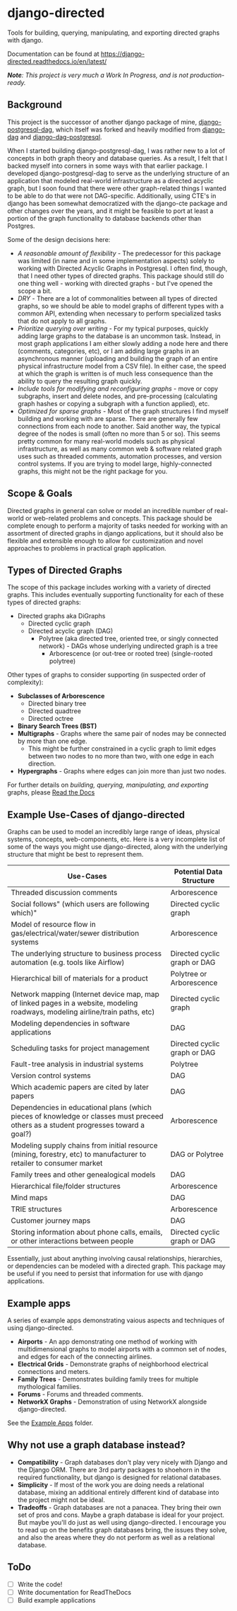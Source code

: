 # django-directed

Tools for building, querying, manipulating, and exporting directed graphs with django.

Documentation can be found at https://django-directed.readthedocs.io/en/latest/

***Note**: This project is very much a Work In Progress, and is not production-ready.*

## Background

This project is the successor of another django package of mine, [django-postgresql-dag](https://pypi.org/project/django-postgresql-dag/), which itself was forked and heavily modified from [django-dag](https://pypi.org/project/django-dag/) and [django-dag-postgresql](https://pypi.org/project/django-dag-postgresql/).

When I started building django-postgresql-dag, I was rather new to a lot of concepts in both graph theory and database queries. As a result, I felt that I backed myself into corners in some ways with that earlier package. I developed django-postgresql-dag to serve as the underlying structure of an application that modeled real-world infrastructure as a directed acyclic graph, but I soon found that there were other graph-related things I wanted to be able to do that were not DAG-specific. Additionally, using CTE's in django has been somewhat democratized with the django-cte package and other changes over the years, and it might be feasible to port at least a portion of the graph functionality to database backends other than Postgres.

Some of the design decisions here:
- *A reasonable amount of flexibility* - The predecessor for this package was limited (in name and in some implementation aspects) solely to working with Directed Acyclic Graphs in Postgresql. I often find, though, that I need other types of directed graphs. This package should still do one thing well - working with directed graphs - but I've opened the scope a bit.
- *DRY* - There are a lot of commonalities between all types of directed graphs, so we should be able to model graphs of different types with a common API, extending when necessary to perform specialized tasks that do not apply to all graphs.
- *Prioritize querying over writing* - For my typical purposes, quickly adding large graphs to the database is an uncommon task. Instead, in most graph applications I am either slowly adding a node here and there (comments, categories, etc), or I am adding large graphs in an asynchronous manner (uploading and building the graph of an entire physical infrastructure model from a CSV file). In either case, the speed at which the graph is written is of much less consequence than the ability to query the resulting graph quickly.
- *Include tools for modifying and reconfiguring graphs* - move or copy subgraphs, insert and delete nodes, and pre-processing (calculating graph hashes or copying a subgraph with a function applied), etc.
- *Optimized for sparse graphs* - Most of the graph structures I find myself building and working with are sparse. There are generally few connections from each node to another. Said another way, the typical degree of the nodes is small (often no more than 5 or so). This seems pretty common for many real-world models such as physical infrastructure, as well as many common web & software related graph uses such as threaded comments, automation processes, and version control systems. If you are trying to model large, highly-connected graphs, this might not be the right package for you.

## Scope & Goals

Directed graphs in general can solve or model an incredible number of real-world or web-related problems and concepts. This package should be complete enough to perform a majority of tasks needed for working with an assortment of directed graphs in django applications, but it should also be flexible and extensible enough to allow for customization and novel approaches to problems in practical graph application.

## Types of Directed Graphs

The scope of this package includes working with a variety of directed graphs. This includes eventually supporting functionality for each of these types of directed graphs:

- Directed graphs aka DiGraphs
  - Directed cyclic graph
  - Directed acyclic graph (DAG)
    - Polytree (aka directed tree, oriented tree, or singly connected network) - DAGs whose underlying undirected graph is a tree
      - Arborescence (or out-tree or rooted tree) (single-rooted polytree)

Other types of graphs to consider supporting (in suspected order of complexity):

- **Subclasses of Arborescence**
  - Directed binary tree
  - Directed quadtree
  - Directed octree
- **Binary Search Trees (BST)**
- **Multigraphs** - Graphs where the same pair of nodes may be connected by more than one edge.
  - This might be further constrained in a cyclic graph to limit edges between two nodes to no more than two, with one edge in each direction.
- **Hypergraphs** - Graphs where edges can join more than just two nodes.

For further details on *building, querying, manipulating, and exporting* graphs, please [Read the Docs](https://django-directed.readthedocs.io/en/latest/)

## Example Use-Cases of django-directed

Graphs can be used to model an incredibly large range of ideas, physical systems, concepts, web-components, etc. Here is a very incomplete list of some of the ways you might use django-directed, along with the underlying structure that might be best to represent them.

| Use-Cases                                                                                                                           | Potential Data Structure     |
| ----------------------------------------------------------------------------------------------------------------------------------- | ---------------------------- |
| Threaded discussion comments                                                                                                        | Arborescence                 |
| Social follows" (which users are following which)"                                                                                  | Directed cyclic graph        |
| Model of resource flow in gas/electrical/water/sewer distribution systems                                                           | Arborescence                 |
| The underlying structure to business process automation (e.g. tools like Airflow)                                                   | Directed cyclic graph or DAG |
| Hierarchical bill of materials for a product                                                                                        | Polytree or Arborescence     |
| Network mapping (Internet device map, map of linked pages in a website, modeling roadways, modeling airline/train paths, etc)       | Directed cyclic graph        |
| Modeling dependencies in software applications                                                                                      | DAG                          |
| Scheduling tasks for project management                                                                                             | Directed cyclic graph or DAG |
| Fault-tree analysis in industrial systems                                                                                           | Polytree                     |
| Version control systems                                                                                                             | DAG                          |
| Which academic papers are cited by later papers                                                                                     | DAG                          |
| Dependencies in educational plans (which pieces of knowledge or classes must preceed others as a student progresses toward a goal?) | Arborescence                 |
| Modeling supply chains from initial resource (mining, forestry, etc) to manufacturer to retailer to consumer market                 | DAG or Polytree              |
| Family trees and other genealogical models                                                                                          | DAG                          |
| Hierarchical file/folder structures                                                                                                 | Arborescence                 |
| Mind maps                                                                                                                           | DAG                          |
| TRIE structures                                                                                                                     | Arborescence                 |
| Customer journey maps                                                                                                               | DAG                          |
| Storing information about phone calls, emails, or other interactions between people                                                 | Directed cyclic graph or DAG |

Essentially, just about anything involving causal relationships, hierarchies, or dependencies can be modeled with a directed graph. This package may be useful if you need to persist that information for use with django applications.

## Example apps

A series of example apps demonstrating vaious aspects and techniques of using django-directed.

- **Airports** - An app demonstrating one method of working with multidimensional graphs to model airports with a common set of nodes, and edges for each of the connecting airlines.
- **Electrical Grids** - Demonstrate graphs of neighborhood electrical connections and meters.
- **Family Trees** - Demonstrates building family trees for multiple mythological families.
- **Forums** - Forums and threaded comments.
- **NetworkX Graphs** - Demonstration of using NetworkX alongside django-directed.

See the [Example Apps](https://github.com/jacklinke/django-directed/tree/main/tests/example) folder.

## Why not use a graph database instead?

- **Compatibility** - Graph databases don't play very nicely with Django and the Django ORM. There are 3rd party packages to shoehorn in the required functionality, but django is designed for relational databases.
- **Simplicity** - If most of the work you are doing needs a relational database, mixing an additional entirely different kind of database into the project might not be ideal.
- **Tradeoffs** - Graph databases are not a panacea. They bring their own set of pros and cons. Maybe a graph database is ideal for your project. But maybe you'll do just as well using django-directed. I encourage you to read up on the benefits graph databases bring, the issues they solve, and also the areas where they do not perform as well as a relational database.

## ToDo

- [ ] Write the code!
- [ ] Write documentation for ReadTheDocs
- [ ] Build example applications
